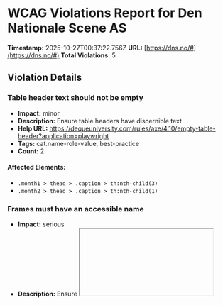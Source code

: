 # WCAG Violations Report for Den Nationale Scene AS

**Timestamp:** 2025-10-27T00:37:22.756Z
**URL:** [https://dns.no/#](https://dns.no/#)
**Total Violations:** 5

## Violation Details

### Table header text should not be empty

- **Impact:** minor
- **Description:** Ensure table headers have discernible text
- **Help URL:** https://dequeuniversity.com/rules/axe/4.10/empty-table-header?application=playwright
- **Tags:** cat.name-role-value, best-practice
- **Count:** 2

#### Affected Elements:

- `.month1 > thead > .caption > th:nth-child(3)`
- `.month2 > thead > .caption > th:nth-child(1)`

### Frames must have an accessible name

- **Impact:** serious
- **Description:** Ensure <iframe> and <frame> elements have an accessible name
- **Help URL:** https://dequeuniversity.com/rules/axe/4.10/frame-title?application=playwright
- **Tags:** cat.text-alternatives, wcag2a, wcag412, section508, section508.22.i, TTv5, TT12.d, EN-301-549, EN-9.4.1.2
- **Count:** 1

#### Affected Elements:

- `iframe[data-dojo-attach-point="iframeModalContainer"]`

### Links must have discernible text

- **Impact:** serious
- **Description:** Ensure links have discernible text
- **Help URL:** https://dequeuniversity.com/rules/axe/4.10/link-name?application=playwright
- **Tags:** cat.name-role-value, wcag2a, wcag244, wcag412, section508, section508.22.a, TTv5, TT6.a, EN-301-549, EN-9.2.4.4, EN-9.4.1.2, ACT
- **Count:** 11

#### Affected Elements:

- `div[data-postid="14843"] > .vc_column-inner > .wpb_wrapper > .vc_align_left.wpb_single_image.wpb_animate_when_almost_visible > figure > a`
- `div[data-postid="14844"] > .vc_column-inner > .wpb_wrapper > .vc_align_left.wpb_single_image.wpb_animate_when_almost_visible > figure > a`
- `div[data-postid="13324"] > .vc_column-inner > .wpb_wrapper > .vc_align_left.wpb_single_image.wpb_animate_when_almost_visible > figure > a`
- `div[data-postid="16659"] > .vc_column-inner > .wpb_wrapper > .vc_align_left.wpb_single_image.wpb_animate_when_almost_visible > figure > a`
- `div[data-postid="14841"] > .vc_column-inner > .wpb_wrapper > .vc_align_left.wpb_single_image.wpb_animate_when_almost_visible > figure > a`
- `div[data-postid="15459"] > .vc_column-inner > .wpb_wrapper > .vc_align_left.wpb_single_image.wpb_animate_when_almost_visible > figure > a`
- `div[data-postid="10719"] > .vc_column-inner > .wpb_wrapper > .vc_align_left.wpb_single_image.wpb_animate_when_almost_visible > figure > a`
- `div[data-postid="8521"] > .vc_column-inner > .wpb_wrapper > .vc_align_left.wpb_single_image.wpb_animate_when_almost_visible > figure > a`
- `.social[rel="noopener"][target="_blank"]:nth-child(1)`
- `.social[rel="noopener"][target="_blank"]:nth-child(2)`
- `.social[rel="noopener"][target="_blank"]:nth-child(3)`

### All page content should be contained by landmarks

- **Impact:** moderate
- **Description:** Ensure all page content is contained by landmarks
- **Help URL:** https://dequeuniversity.com/rules/axe/4.10/region?application=playwright
- **Tags:** cat.keyboard, best-practice
- **Count:** 87

#### Affected Elements:

- `.close_sidemenu`
- `.skip-link`
- `#dtx-header-logo`
- `.header-links`
- `.cal-month > .vc_col-sm-3.wpb_column.vc_column_container`
- `.sel__placeholder-calendar-sel__placeholderect-date`
- `.sel__placeholder-calendar-sel__placeholderect-production-input`
- `.default-top`
- `.month1 > thead > .caption > th:nth-child(1)`
- `.month1 > thead > .caption > .month-name[colspan="5"]`
- `.month1 > thead > .week-name`
- `.month1 > tbody > tr:nth-child(1) > td:nth-child(3)`
- `.month1 > tbody > tr:nth-child(1) > td:nth-child(4)`
- `.month1 > tbody > tr:nth-child(1) > td:nth-child(5)`
- `.month1 > tbody > tr:nth-child(1) > td:nth-child(6)`
- `.month1 > tbody > tr:nth-child(1) > td:nth-child(7)`
- `.month1 > tbody > tr:nth-child(2)`
- `.month1 > tbody > tr:nth-child(3)`
- `.month1 > tbody > tr:nth-child(4)`
- `.month1 > tbody > tr:nth-child(5) > td:nth-child(1)`
- `.month1 > tbody > tr:nth-child(5) > td:nth-child(2)`
- `.month1 > tbody > tr:nth-child(5) > td:nth-child(3)`
- `.month1 > tbody > tr:nth-child(5) > td:nth-child(4)`
- `.month1 > tbody > tr:nth-child(5) > td:nth-child(5)`
- `.month2 > thead > .caption > .month-name[colspan="5"]`
- `.month2 > thead > .caption > th:nth-child(3)`
- `.month2 > thead > .week-name`
- `.month2 > tbody > tr:nth-child(1) > td:nth-child(6)`
- `.month2 > tbody > tr:nth-child(1) > td:nth-child(7)`
- `.month2 > tbody > tr:nth-child(2)`
- `.month2 > tbody > tr:nth-child(3)`
- `.month2 > tbody > tr:nth-child(4)`
- `.month2 > tbody > tr:nth-child(5)`
- `div[data-postid="14843"] > .vc_column-inner > .wpb_wrapper > .frontpage-cal-text.wpb_animate_when_almost_visible.wpb_fadeIn > .wpb_wrapper > .cal-content > .attribute-spillested`
- `div[data-postid="14843"] > .vc_column-inner > .wpb_wrapper > .frontpage-cal-text.wpb_animate_when_almost_visible.wpb_fadeIn > .wpb_wrapper > .cal-content > .attribute-fritekst`
- `div[data-postid="14843"] > .vc_column-inner > .wpb_wrapper > .frontpage-cal-text.wpb_animate_when_almost_visible.wpb_fadeIn > .wpb_wrapper > .cal-content > a`
- `div[data-postid="14843"] > .vc_column-inner > .wpb_wrapper > .frontpage-cal-text.wpb_animate_when_almost_visible.wpb_fadeIn > .wpb_wrapper > .cal-ticketlink`
- `div[data-postid="14844"] > .vc_column-inner > .wpb_wrapper > .frontpage-cal-text.wpb_animate_when_almost_visible.wpb_fadeIn > .wpb_wrapper > .cal-content > .attribute-spillested`
- `div[data-postid="14844"] > .vc_column-inner > .wpb_wrapper > .frontpage-cal-text.wpb_animate_when_almost_visible.wpb_fadeIn > .wpb_wrapper > .cal-content > .attribute-fritekst`
- `div[data-postid="14844"] > .vc_column-inner > .wpb_wrapper > .frontpage-cal-text.wpb_animate_when_almost_visible.wpb_fadeIn > .wpb_wrapper > .cal-content > a`
- `div[data-postid="14844"] > .vc_column-inner > .wpb_wrapper > .frontpage-cal-text.wpb_animate_when_almost_visible.wpb_fadeIn > .wpb_wrapper > .cal-ticketlink`
- `div[data-postid="13324"] > .vc_column-inner > .wpb_wrapper > .frontpage-cal-text.wpb_animate_when_almost_visible.wpb_fadeIn > .wpb_wrapper > .cal-content > .attribute-spillested`
- `div[data-postid="13324"] > .vc_column-inner > .wpb_wrapper > .frontpage-cal-text.wpb_animate_when_almost_visible.wpb_fadeIn > .wpb_wrapper > .cal-content > .attribute-fritekst`
- `div[data-postid="13324"] > .vc_column-inner > .wpb_wrapper > .frontpage-cal-text.wpb_animate_when_almost_visible.wpb_fadeIn > .wpb_wrapper > .cal-content > a`
- `div[data-postid="13324"] > .vc_column-inner > .wpb_wrapper > .frontpage-cal-text.wpb_animate_when_almost_visible.wpb_fadeIn > .wpb_wrapper > .cal-ticketlink`
- `div[data-postid="16659"] > .vc_column-inner > .wpb_wrapper > .frontpage-cal-text.wpb_animate_when_almost_visible.wpb_fadeIn > .wpb_wrapper > .cal-content > .attribute-spillested`
- `div[data-postid="16659"] > .vc_column-inner > .wpb_wrapper > .frontpage-cal-text.wpb_animate_when_almost_visible.wpb_fadeIn > .wpb_wrapper > .cal-content > .attribute-fritekst`
- `div[data-postid="16659"] > .vc_column-inner > .wpb_wrapper > .frontpage-cal-text.wpb_animate_when_almost_visible.wpb_fadeIn > .wpb_wrapper > .cal-content > a`
- `div[data-postid="16659"] > .vc_column-inner > .wpb_wrapper > .frontpage-cal-text.wpb_animate_when_almost_visible.wpb_fadeIn > .wpb_wrapper > .cal-ticketlink`
- `div[data-postid="14841"] > .vc_column-inner > .wpb_wrapper > .frontpage-cal-text.wpb_animate_when_almost_visible.wpb_fadeIn > .wpb_wrapper > .cal-content > .attribute-spillested`
- `div[data-postid="14841"] > .vc_column-inner > .wpb_wrapper > .frontpage-cal-text.wpb_animate_when_almost_visible.wpb_fadeIn > .wpb_wrapper > .cal-content > .attribute-fritekst`
- `div[data-postid="14841"] > .vc_column-inner > .wpb_wrapper > .frontpage-cal-text.wpb_animate_when_almost_visible.wpb_fadeIn > .wpb_wrapper > .cal-content > a`
- `div[data-postid="14841"] > .vc_column-inner > .wpb_wrapper > .frontpage-cal-text.wpb_animate_when_almost_visible.wpb_fadeIn > .wpb_wrapper > .cal-ticketlink`
- `div[data-postid="15459"] > .vc_column-inner > .wpb_wrapper > .frontpage-cal-text.wpb_animate_when_almost_visible.wpb_fadeIn > .wpb_wrapper > .cal-content > .attribute-spillested`
- `div[data-postid="15459"] > .vc_column-inner > .wpb_wrapper > .frontpage-cal-text.wpb_animate_when_almost_visible.wpb_fadeIn > .wpb_wrapper > .cal-content > .attribute-fritekst`
- `div[data-postid="15459"] > .vc_column-inner > .wpb_wrapper > .frontpage-cal-text.wpb_animate_when_almost_visible.wpb_fadeIn > .wpb_wrapper > .cal-content > a`
- `div[data-postid="15459"] > .vc_column-inner > .wpb_wrapper > .frontpage-cal-text.wpb_animate_when_almost_visible.wpb_fadeIn > .wpb_wrapper > .cal-ticketlink`
- `div[data-postid="10719"] > .vc_column-inner > .wpb_wrapper > .frontpage-cal-text.wpb_animate_when_almost_visible.wpb_fadeIn > .wpb_wrapper > .cal-content > .attribute-spillested`
- `div[data-postid="10719"] > .vc_column-inner > .wpb_wrapper > .frontpage-cal-text.wpb_animate_when_almost_visible.wpb_fadeIn > .wpb_wrapper > .cal-content > .attribute-fritekst`
- `div[data-postid="10719"] > .vc_column-inner > .wpb_wrapper > .frontpage-cal-text.wpb_animate_when_almost_visible.wpb_fadeIn > .wpb_wrapper > .cal-content > a`
- `div[data-postid="10719"] > .vc_column-inner > .wpb_wrapper > .frontpage-cal-text.wpb_animate_when_almost_visible.wpb_fadeIn > .wpb_wrapper > .cal-ticketlink`
- `div[data-postid="8521"] > .vc_column-inner > .wpb_wrapper > .frontpage-cal-text.wpb_animate_when_almost_visible.wpb_fadeIn > .wpb_wrapper > .cal-content > .attribute-spillested`
- `div[data-postid="8521"] > .vc_column-inner > .wpb_wrapper > .frontpage-cal-text.wpb_animate_when_almost_visible.wpb_fadeIn > .wpb_wrapper > .cal-content > .attribute-fritekst`
- `div[data-postid="8521"] > .vc_column-inner > .wpb_wrapper > .frontpage-cal-text.wpb_animate_when_almost_visible.wpb_fadeIn > .wpb_wrapper > .cal-content > a`
- `div[data-postid="8521"] > .vc_column-inner > .wpb_wrapper > .frontpage-cal-text.wpb_animate_when_almost_visible.wpb_fadeIn > .wpb_wrapper > .cal-ticketlink`
- `.vc_custom_1597326627476 > .vc_col-has-fill.vc_col-sm-12.wpb_column > .vc_custom_1597326586251.vc_column-inner > .wpb_wrapper > .all-events.wpb_text_column.wpb_content_element`
- `.vc_custom_1700029085981`
- `.vc_custom_1678087387650`
- `.vc_custom_1701252272509`
- `.js-redirect-post > .vc_grid.vc_grid-gutter-15px.vc_pageable-wrapper > .vc_pageable-slide-wrapper.vc_clearfix[data-vc-grid-content="true"] > .vc_grid-item.vc_grid-item-zone-c-bottom.vc_visible-item > .vc_grid-item-mini.vc_clearfix > .vc_gitem-animated-block.vc_gitem-animate.vc_gitem-animate-fadeIn > .vc_gitem-zone-b.vc_custom_1538040546699.vc-gitem-zone-height-mode-auto`
- `.js-redirect-post > .vc_grid.vc_grid-gutter-15px.vc_pageable-wrapper > .vc_pageable-slide-wrapper.vc_clearfix[data-vc-grid-content="true"] > .vc_grid-item.vc_grid-item-zone-c-bottom.vc_visible-item > .vc_grid-item-mini.vc_clearfix > .vc_gitem-zone-c.vc_gitem-zone > .vc_gitem-zone-mini > .vc_gitem-row-position-top.vc_gitem_row.vc_row > .vc_gitem-col.vc_gitem-col-align-.vc_col-sm-12 > .vc_gitem-post-data-source-post_title.vc_custom_heading.vc_gitem-post-data`
- `.js-redirect-post > .vc_grid.vc_grid-gutter-15px.vc_pageable-wrapper > .vc_pageable-slide-wrapper.vc_clearfix[data-vc-grid-content="true"] > .vc_grid-item.vc_grid-item-zone-c-bottom.vc_visible-item > .vc_grid-item-mini.vc_clearfix > .vc_gitem-zone-c.vc_gitem-zone > .vc_gitem-zone-mini > .vc_gitem-row-position-top.vc_gitem_row.vc_row > .vc_gitem-col.vc_gitem-col-align-.vc_col-sm-12 > .vc_gitem-post-data-source-post_excerpt.vc_custom_heading.vc_gitem-post-data`
- `.vc_col-sm-4.vc_grid-item.vc_grid-item-zone-c-bottom:nth-child(1) > .vc_grid-item-mini.vc_clearfix > .vc_gitem-animated-block.vc_gitem-animate.vc_gitem-animate-fadeIn > .vc_gitem-zone-b.vc_custom_1538040546699.vc-gitem-zone-height-mode-auto`
- `.vc_col-sm-4.vc_grid-item.vc_grid-item-zone-c-bottom:nth-child(1) > .vc_grid-item-mini.vc_clearfix > .vc_gitem-zone-c.vc_gitem-zone > .vc_gitem-zone-mini > .vc_gitem-row-position-top.vc_gitem_row.vc_row > .vc_gitem-col.vc_gitem-col-align-.vc_col-sm-12 > .vc_gitem-post-data-source-post_title.vc_custom_heading.vc_gitem-post-data`
- `.vc_col-sm-4.vc_grid-item.vc_grid-item-zone-c-bottom:nth-child(1) > .vc_grid-item-mini.vc_clearfix > .vc_gitem-zone-c.vc_gitem-zone > .vc_gitem-zone-mini > .vc_gitem-row-position-top.vc_gitem_row.vc_row > .vc_gitem-col.vc_gitem-col-align-.vc_col-sm-12 > .vc_gitem-post-data-source-post_excerpt.vc_custom_heading.vc_gitem-post-data`
- `.vc_col-sm-4.vc_grid-item.vc_grid-item-zone-c-bottom:nth-child(2) > .vc_grid-item-mini.vc_clearfix > .vc_gitem-animated-block.vc_gitem-animate.vc_gitem-animate-fadeIn > .vc_gitem-zone-b.vc_custom_1538040546699.vc-gitem-zone-height-mode-auto`
- `.vc_col-sm-4.vc_grid-item.vc_grid-item-zone-c-bottom:nth-child(2) > .vc_grid-item-mini.vc_clearfix > .vc_gitem-zone-c.vc_gitem-zone > .vc_gitem-zone-mini > .vc_gitem-row-position-top.vc_gitem_row.vc_row > .vc_gitem-col.vc_gitem-col-align-.vc_col-sm-12 > .vc_gitem-post-data-source-post_title.vc_custom_heading.vc_gitem-post-data`
- `.vc_col-sm-4.vc_grid-item.vc_grid-item-zone-c-bottom:nth-child(2) > .vc_grid-item-mini.vc_clearfix > .vc_gitem-zone-c.vc_gitem-zone > .vc_gitem-zone-mini > .vc_gitem-row-position-top.vc_gitem_row.vc_row > .vc_gitem-col.vc_gitem-col-align-.vc_col-sm-12 > .vc_gitem-post-data-source-post_excerpt.vc_custom_heading.vc_gitem-post-data`
- `.vc_col-sm-4.vc_grid-item.vc_grid-item-zone-c-bottom:nth-child(3) > .vc_grid-item-mini.vc_clearfix > .vc_gitem-animated-block.vc_gitem-animate.vc_gitem-animate-fadeIn > .vc_gitem-zone-b.vc_custom_1538040546699.vc-gitem-zone-height-mode-auto`
- `.vc_col-sm-4.vc_grid-item.vc_grid-item-zone-c-bottom:nth-child(3) > .vc_grid-item-mini.vc_clearfix > .vc_gitem-zone-c.vc_gitem-zone > .vc_gitem-zone-mini > .vc_gitem-row-position-top.vc_gitem_row.vc_row > .vc_gitem-col.vc_gitem-col-align-.vc_col-sm-12 > .vc_gitem-post-data-source-post_title.vc_custom_heading.vc_gitem-post-data`
- `.vc_col-sm-4.vc_grid-item.vc_grid-item-zone-c-bottom:nth-child(3) > .vc_grid-item-mini.vc_clearfix > .vc_gitem-zone-c.vc_gitem-zone > .vc_gitem-zone-mini > .vc_gitem-row-position-top.vc_gitem_row.vc_row > .vc_gitem-col.vc_gitem-col-align-.vc_col-sm-12 > .vc_gitem-post-data-source-post_excerpt.vc_custom_heading.vc_gitem-post-data`
- `.padded-section[data-vc-full-width="true"][data-vc-full-width-init="true"] > .vc_col-sm-12.wpb_column.vc_column_container > .vc_column-inner > .wpb_wrapper > .vc_inner.wpb_row.vc_row-fluid:nth-child(2)`
- `.vc_custom_1750769162252`
- `iframe[data-dojo-attach-point="iframeModalContainer"], .content__titleDescription`
- `iframe[data-dojo-attach-point="iframeModalContainer"], #uniqName_3_0`
- `iframe[data-dojo-attach-point="iframeModalContainer"], .content__footer`
- `iframe[data-dojo-attach-point="iframeModalContainer"], #dijit__TemplatedMixin_2`

### Elements should not have tabindex greater than zero

- **Impact:** serious
- **Description:** Ensure tabindex attribute values are not greater than 0
- **Help URL:** https://dequeuniversity.com/rules/axe/4.10/tabindex?application=playwright
- **Tags:** cat.keyboard, best-practice
- **Count:** 10

#### Affected Elements:

- `#calendar-show-calendar`
- `.sel-calendar-select-date`
- `.sel-calendar-select-production-input`
- `.tabable[href$="forestillinger/"]`
- `.vc_custom_1678087387650 > .vc_col-has-fill.vc_col-sm-12.wpb_column > .vc_custom_1597326586251.vc_column-inner > .wpb_wrapper > .all-events.wpb_text_column.wpb_content_element > .wpb_wrapper > p > .tabable`
- `a[href$="nyheter/"]`
- `p:nth-child(2) > a[href$="kontakt/"]`
- `p:nth-child(2) > a[rel="noopener"][target="_blank"]`
- `a[href$="nyhetsbrev/"][rel="noopener"][target="_blank"]`
- `a[href$="gavekort/"][rel="noopener"]`

